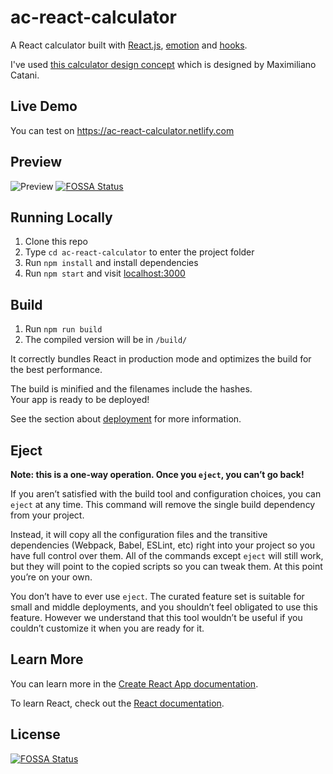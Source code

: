 <h1>ac-react-calculator</h1>

A React calculator built with [React.js](https://github.com/facebook/react), [emotion](https://github.com/emotion-js/emotion) and [hooks](https://reactjs.org/docs/hooks-intro.html).</p> I've used [this calculator design concept](https://www.uplabs.com/posts/calculator-animation-icons) which is designed by Maximiliano Catani.

## Live Demo

You can test on https://ac-react-calculator.netlify.com

## Preview

![Preview](screenshot.jpg)
[![FOSSA Status](https://app.fossa.io/api/projects/git%2Bgithub.com%2Fabdullahceylan%2Fac-react-calculator.svg?type=shield)](https://app.fossa.io/projects/git%2Bgithub.com%2Fabdullahceylan%2Fac-react-calculator?ref=badge_shield)

## Running Locally

1. Clone this repo
2. Type `cd ac-react-calculator` to enter the project folder
3. Run `npm install` and install dependencies
4. Run `npm start` and visit [localhost:3000](http://localhost:3000)

## Build

1. Run `npm run build`
1. The compiled version will be in `/build/`

It correctly bundles React in production mode and optimizes the build for the best performance.

The build is minified and the filenames include the hashes.<br>
Your app is ready to be deployed!

See the section about [deployment](https://facebook.github.io/create-react-app/docs/deployment) for more information.

## Eject

**Note: this is a one-way operation. Once you `eject`, you can’t go back!**

If you aren’t satisfied with the build tool and configuration choices, you can `eject` at any time. This command will remove the single build dependency from your project.

Instead, it will copy all the configuration files and the transitive dependencies (Webpack, Babel, ESLint, etc) right into your project so you have full control over them. All of the commands except `eject` will still work, but they will point to the copied scripts so you can tweak them. At this point you’re on your own.

You don’t have to ever use `eject`. The curated feature set is suitable for small and middle deployments, and you shouldn’t feel obligated to use this feature. However we understand that this tool wouldn’t be useful if you couldn’t customize it when you are ready for it.

## Learn More

You can learn more in the [Create React App documentation](https://facebook.github.io/create-react-app/docs/getting-started).

To learn React, check out the [React documentation](https://reactjs.org/).

## License
[![FOSSA Status](https://app.fossa.io/api/projects/git%2Bgithub.com%2Fabdullahceylan%2Fac-react-calculator.svg?type=large)](https://app.fossa.io/projects/git%2Bgithub.com%2Fabdullahceylan%2Fac-react-calculator?ref=badge_large)